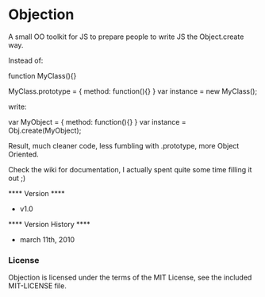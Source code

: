 Objection
=====

A small OO toolkit for JS to prepare people to write JS the Object.create way.

Instead of:

function MyClass(){}

MyClass.prototype = {
   method: function(){}
}
var instance = new MyClass();

write:

var MyObject = {
   method: function(){}
}
var instance = Obj.create(MyObject);

Result, much cleaner code, less fumbling with .prototype, more Object Oriented.

Check the wiki for documentation, I actually spent quite some time filling it out ;)


**** Version ****

* v1.0

**** Version History ****

* march 11th, 2010

### License ###

Objection is licensed under the terms of the MIT License, see the included MIT-LICENSE file.
